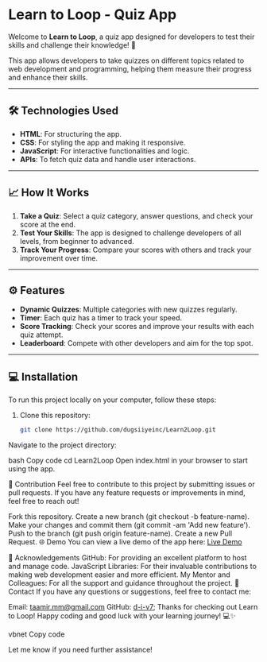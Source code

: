 # Learn to Loop - Quiz App

Welcome to **Learn to Loop**, a quiz app designed for developers to test their skills and challenge their knowledge! 🚀

This app allows developers to take quizzes on different topics related to web development and programming, helping them measure their progress and enhance their skills.

---

## 🛠️ Technologies Used

- **HTML**: For structuring the app.
- **CSS**: For styling the app and making it responsive.
- **JavaScript**: For interactive functionalities and logic.
- **APIs**: To fetch quiz data and handle user interactions.

---

## 📈 How It Works

1. **Take a Quiz**: Select a quiz category, answer questions, and check your score at the end.
2. **Test Your Skills**: The app is designed to challenge developers of all levels, from beginner to advanced.
3. **Track Your Progress**: Compare your scores with others and track your improvement over time.

---

## ⚙️ Features

- **Dynamic Quizzes**: Multiple categories with new quizzes regularly.
- **Timer**: Each quiz has a timer to track your speed.
- **Score Tracking**: Check your scores and improve your results with each quiz attempt.
- **Leaderboard**: Compete with other developers and aim for the top spot.

---

## 💻 Installation

To run this project locally on your computer, follow these steps:

1. Clone this repository:
   ```bash
   git clone https://github.com/dugsiiyeinc/Learn2Loop.git
Navigate to the project directory:

bash
Copy code
cd Learn2Loop
Open index.html in your browser to start using the app.

📝 Contribution
Feel free to contribute to this project by submitting issues or pull requests. If you have any feature requests or improvements in mind, feel free to reach out!

Fork this repository.
Create a new branch (git checkout -b feature-name).
Make your changes and commit them (git commit -am 'Add new feature').
Push to the branch (git push origin feature-name).
Create a new Pull Request.
🌐 Demo
You can view a live demo of the app here: [Live Demo](https://learn2loop-4oclx35ff-d-i-vs-projects.vercel.app/)

🤝 Acknowledgements
GitHub: For providing an excellent platform to host and manage code.
JavaScript Libraries: For their invaluable contributions to making web development easier and more efficient.
My Mentor and Colleagues: For all the support and guidance throughout the project.
📧 Contact
If you have any questions or suggestions, feel free to contact me:

Email: taamir.mm@gmail.com
GitHub: [d-i-v7](https://github.com/d-i-v7);
Thanks for checking out Learn to Loop! Happy coding and good luck with your learning journey! 💻✨

vbnet
Copy code

Let me know if you need further assistance!
